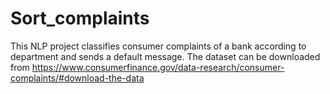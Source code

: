 # Sort_complaints
This NLP project classifies consumer complaints of a bank according to department and sends a default message.
The dataset can be downloaded from https://www.consumerfinance.gov/data-research/consumer-complaints/#download-the-data

